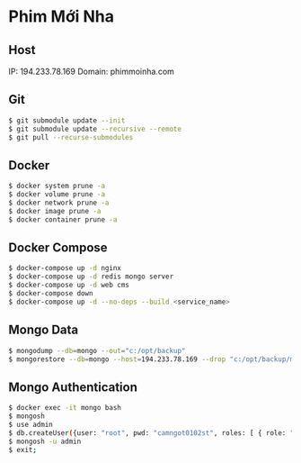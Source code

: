 # Phim Mới Nha

## Host

IP: 194.233.78.169
Domain: phimmoinha.com

## Git

```bash
$ git submodule update --init
$ git submodule update --recursive --remote
$ git pull --recurse-submodules
```

## Docker

```bash
$ docker system prune -a
$ docker volume prune -a
$ docker network prune -a
$ docker image prune -a
$ docker container prune -a
```

## Docker Compose

```bash
$ docker-compose up -d nginx
$ docker-compose up -d redis mongo server
$ docker-compose up -d web cms
$ docker-compose down
$ docker-compose up -d --no-deps --build <service_name>
```

## Mongo Data

```bash
$ mongodump --db=mongo --out="c:/opt/backup"
$ mongorestore --db=mongo --host=194.233.78.169 --drop "c:/opt/backup/mongo"
```

## Mongo Authentication

```bash
$ docker exec -it mongo bash
$ mongosh
$ use admin
$ db.createUser({user: "root", pwd: "camngot0102st", roles: [ { role: "root", db: "admin" } ]})
$ mongosh -u admin
$ exit;
```
